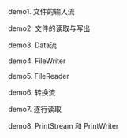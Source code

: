 demo1.	文件的输入流

demo2.	文件的读取与写出

demo3.	Data流

demo4.	FileWriter

demo5.	FileReader

demo6.	转换流 

demo7.	逐行读取

demo8.	PrintStream 和 PrintWriter
